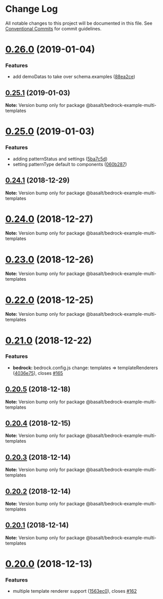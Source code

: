 # Change Log

All notable changes to this project will be documented in this file.
See [Conventional Commits](https://conventionalcommits.org) for commit guidelines.

# [0.26.0](https://github.com/basaltinc/bedrock/compare/v0.25.1...v0.26.0) (2019-01-04)


### Features

* add demoDatas to take over schema.examples ([88ea2ce](https://github.com/basaltinc/bedrock/commit/88ea2ce))





## [0.25.1](https://github.com/basaltinc/bedrock/compare/v0.25.0...v0.25.1) (2019-01-03)

**Note:** Version bump only for package @basalt/bedrock-example-multi-templates





# [0.25.0](https://github.com/basaltinc/bedrock/compare/v0.24.1...v0.25.0) (2019-01-03)


### Features

* adding patternStatus and settings ([5ba7c5d](https://github.com/basaltinc/bedrock/commit/5ba7c5d))
* setting patternType default to components ([060b287](https://github.com/basaltinc/bedrock/commit/060b287))





## [0.24.1](https://github.com/basaltinc/bedrock/compare/v0.24.0...v0.24.1) (2018-12-29)

**Note:** Version bump only for package @basalt/bedrock-example-multi-templates





# [0.24.0](https://github.com/basaltinc/bedrock/compare/v0.23.0...v0.24.0) (2018-12-27)

**Note:** Version bump only for package @basalt/bedrock-example-multi-templates





# [0.23.0](https://github.com/basaltinc/bedrock/compare/v0.22.0...v0.23.0) (2018-12-26)

**Note:** Version bump only for package @basalt/bedrock-example-multi-templates





# [0.22.0](https://github.com/basaltinc/bedrock/compare/v0.21.0...v0.22.0) (2018-12-25)

**Note:** Version bump only for package @basalt/bedrock-example-multi-templates





# [0.21.0](https://github.com/basaltinc/bedrock/compare/v0.20.5...v0.21.0) (2018-12-22)


### Features

* **bedrock:** bedrock.config.js change: templates => templateRenderers ([4036e75](https://github.com/basaltinc/bedrock/commit/4036e75)), closes [#165](https://github.com/basaltinc/bedrock/issues/165)





## [0.20.5](https://github.com/basaltinc/bedrock/compare/v0.20.4...v0.20.5) (2018-12-18)

**Note:** Version bump only for package @basalt/bedrock-example-multi-templates





## [0.20.4](https://github.com/basaltinc/bedrock/compare/v0.20.3...v0.20.4) (2018-12-15)

**Note:** Version bump only for package @basalt/bedrock-example-multi-templates





## [0.20.3](https://github.com/basaltinc/bedrock/compare/v0.20.2...v0.20.3) (2018-12-14)

**Note:** Version bump only for package @basalt/bedrock-example-multi-templates





## [0.20.2](https://github.com/basaltinc/bedrock/compare/v0.20.1...v0.20.2) (2018-12-14)

**Note:** Version bump only for package @basalt/bedrock-example-multi-templates





## [0.20.1](https://github.com/basaltinc/bedrock/compare/v0.20.0...v0.20.1) (2018-12-14)

**Note:** Version bump only for package @basalt/bedrock-example-multi-templates





# [0.20.0](https://github.com/basaltinc/bedrock/compare/v0.19.0...v0.20.0) (2018-12-13)


### Features

* multiple template renderer support ([1563ec0](https://github.com/basaltinc/bedrock/commit/1563ec0)), closes [#162](https://github.com/basaltinc/bedrock/issues/162)
